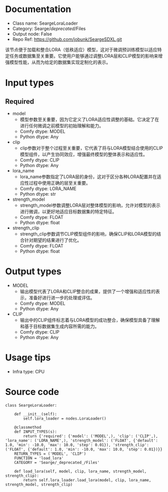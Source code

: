 # Documentation
- Class name: SeargeLoraLoader
- Category: Searge/_deprecated_/Files
- Output node: False
- Repo Ref: https://github.com/jobunk/SeargeSDXL.git

该节点便于加载和整合LORA（低秩适应）模型，这对于微调预训练模型以适应特定任务或数据集至关重要。它使用户能够通过调整LORA层和CLIP模型的影响来增强模型性能，从而为给定的数据集实现定制化的表示。

# Input types
## Required
- model
    - 模型参数至关重要，因为它定义了LORA适应性调整的基础。它决定了在进行任何微调之前模型的初始理解和能力。
    - Comfy dtype: MODEL
    - Python dtype: Any
- clip
    - clip参数对于整个过程至关重要，它代表了将与LORA模型结合使用的CLIP模型组件，以产生协同效应，增强最终模型的整体表示和适应性。
    - Comfy dtype: CLIP
    - Python dtype: Any
- lora_name
    - lora_name参数指定了LORA层的身份，这对于区分各种LORA配置并在适应性过程中使用正确的层至关重要。
    - Comfy dtype: LORA_NAME
    - Python dtype: str
- strength_model
    - strength_model参数调整LORA层对整体模型的影响，允许对模型的表示进行微调，以更好地适应目标数据集的特定特征。
    - Comfy dtype: FLOAT
    - Python dtype: float
- strength_clip
    - strength_clip参数调节CLIP模型组件的影响，确保CLIP和LORA模型的结合针对期望的结果进行了优化。
    - Comfy dtype: FLOAT
    - Python dtype: float

# Output types
- MODEL
    - 输出模型代表了LORA和CLIP整合的成果，提供了一个增强和适应性的表示，准备好进行进一步的处理或评估。
    - Comfy dtype: MODEL
    - Python dtype: Any
- CLIP
    - 输出中的CLIP组件标志着与LORA模型的成功整合，确保模型具备了理解和基于目标数据集生成内容所需的能力。
    - Comfy dtype: CLIP
    - Python dtype: Any

# Usage tips
- Infra type: CPU

# Source code
```
class SeargeLoraLoader:

    def __init__(self):
        self.lora_loader = nodes.LoraLoader()

    @classmethod
    def INPUT_TYPES(s):
        return {'required': {'model': ('MODEL',), 'clip': ('CLIP',), 'lora_name': ('LORA_NAME',), 'strength_model': ('FLOAT', {'default': 1.0, 'min': -10.0, 'max': 10.0, 'step': 0.01}), 'strength_clip': ('FLOAT', {'default': 1.0, 'min': -10.0, 'max': 10.0, 'step': 0.01})}}
    RETURN_TYPES = ('MODEL', 'CLIP')
    FUNCTION = 'load_lora'
    CATEGORY = 'Searge/_deprecated_/Files'

    def load_lora(self, model, clip, lora_name, strength_model, strength_clip):
        return self.lora_loader.load_lora(model, clip, lora_name, strength_model, strength_clip)
```